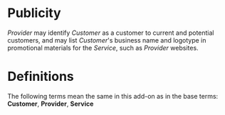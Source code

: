 # Publicity

_Provider_ may identify _Customer_ as a customer to current and potential customers, and may list _Customer_'s business name and logotype in promotional materials for the _Service_, such as _Provider_ websites.

# Definitions

The following terms mean the same in this add-on as in the base terms: **Customer**, **Provider**, **Service**
